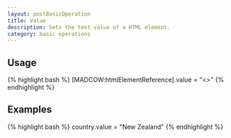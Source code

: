 ```yaml
---
layout: postBasicOperation
title: Value
description: Sets the text value of a HTML element.
category: basic operations
---
```


## Usage

{% highlight bash %}
[MADCOW:htmlElementReference].value = "<<field text value>>"
{% endhighlight %}

## Examples

{% highlight bash %}
country.value = "New Zealand"
{% endhighlight %}


